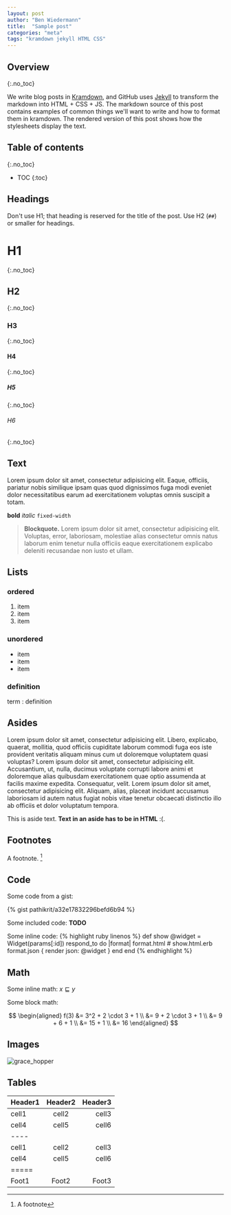 ```yaml
---
layout: post
author: "Ben Wiedermann"
title:  "Sample post"
categories: "meta"
tags: "kramdown jekyll HTML CSS"
---
```


<!-- Links -->
[Kramdown]: http://kramdown.gettalong.org/quickref.html
[Jekyll]: http://jekyllrb.com/docs/home/

## Overview
{:.no_toc}

We write blog posts in [Kramdown], and GitHub uses [Jekyll] to transform the
markdown into HTML + CSS + JS. 
The markdown source of this post contains examples of common things  we'll want
to write and how to format them in kramdown. The rendered version of this post
shows how the stylesheets display the text.

## Table of contents
{:.no_toc}

* TOC
{:toc}

## Headings
Don't use H1; that heading is reserved for the title of the post. Use H2 (`##`) 
or smaller for headings.

# H1
{:.no_toc}

## H2
{:.no_toc}

### H3
{:.no_toc}

#### H4
{:.no_toc}

##### H5
{:.no_toc}

###### H6
{:.no_toc}

## Text

Lorem ipsum dolor sit amet, consectetur adipisicing elit. Eaque, officiis,
pariatur nobis similique ipsam quas quod dignissimos fuga modi eveniet dolor
necessitatibus earum ad exercitationem voluptas omnis suscipit a totam.

**bold** *italic* `fixed-width` 

> **Blockquote.** Lorem ipsum dolor sit amet, consectetur adipisicing elit.
> Voluptas, error, laboriosam, molestiae alias consectetur omnis natus laborum
> enim tenetur nulla officiis eaque exercitationem explicabo deleniti recusandae
> non iusto et ullam.

## Lists

### ordered

   1. item
   1. item
   1. item

### unordered

   + item
   + item
   + item

### definition

term
: definition

## Asides
Lorem ipsum dolor sit amet, consectetur adipisicing elit. Libero, explicabo, quaerat, mollitia, quod officiis cupiditate laborum commodi fuga eos iste provident veritatis aliquam minus cum ut doloremque voluptatem quasi voluptas?
Lorem ipsum dolor sit amet, consectetur adipisicing elit. Accusantium, ut, nulla, ducimus voluptate corrupti labore animi et doloremque alias quibusdam exercitationem quae optio assumenda at facilis maxime expedita. Consequatur, velit.
Lorem ipsum dolor sit amet, consectetur adipisicing elit. Aliquam, alias, placeat incidunt accusamus laboriosam id autem natus fugiat nobis vitae tenetur obcaecati distinctio illo ab officiis et dolor voluptatum tempora.

<aside>
  This is aside text. <strong>Text in an aside has to be in HTML</strong> :(.
</aside>

## Footnotes
A footnote. [^f1]

[^f1]: A footnote

## Code
Some code from a gist:

{% gist pathikrit/a32e17832296befd6b94 %}

Some included code:
**TODO**

Some inline code:
{% highlight ruby linenos %}
def show
  @widget = Widget(params[:id])
  respond_to do |format|
    format.html # show.html.erb
    format.json { render json: @widget }
  end
end
{% endhighlight %}

## Math
Some inline math: $x \sqsubseteq y$

Some block math:

$$
\begin{aligned}
  f(3) &= 3^2 + 2 \cdot 3 + 1
  \\
  &= 9 + 2 \cdot 3 + 1
  \\
  &= 9 + 6 + 1
  \\
  &= 15 + 1
  \\
  &= 16
\end{aligned}
$$

## Images

![grace_hopper](https://upload.wikimedia.org/wikipedia/commons/3/37/Grace_Hopper_and_UNIVAC.jpg)

## Tables

| Header1 | Header2 | Header3 |
|:--------|:-------:|--------:|
| cell1   | cell2   | cell3   |
| cell4   | cell5   | cell6   |
|----
| cell1   | cell2   | cell3   |
| cell4   | cell5   | cell6   |
|=====
| Foot1   | Foot2   | Foot3
